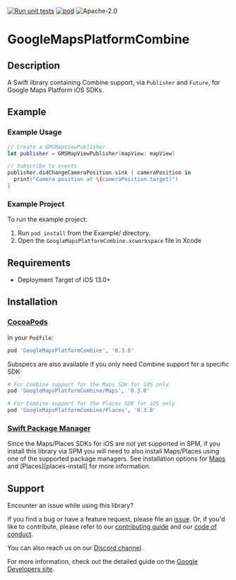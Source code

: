 [![Run unit tests](https://github.com/googlemaps/ios-combine/actions/workflows/test.yml/badge.svg?branch=main)](https://github.com/googlemaps/ios-combine/actions/workflows/test.yml)
[![pod](https://img.shields.io/cocoapods/v/GoogleMapsPlatformCombine)](https://cocoapods.org/pods/GoogleMapsPlatformCombine)
![Apache-2.0](https://img.shields.io/badge/license-Apache-blue)

GoogleMapsPlatformCombine
=======================

## Description
A Swift ilbrary containing Combine support, via `Publisher` and `Future`, for Google Maps Platform iOS SDKs.

## Example

### Example Usage

```swift
// Create a GMSMapViewPublisher
let publisher = GMSMapViewPublisher(mapView: mapView)

// Subscribe to events
publisher.didChangeCameraPosition.sink { cameraPosition in
  print("Camera position at \(cameraPosition.target)")
}
```

### Example Project

To run the example project:

1. Run `pod install` from the Example/ directory. 
2. Open the `GoogleMapsPlatformCombine.xcworkspace` file in Xcode

## Requirements
* Deployment Target of iOS 13.0+

## Installation

### [CocoaPods](https://cocoapods.org)

In your `Podfile`:

```ruby
pod 'GoogleMapsPlatformCombine', '0.3.0'
```

Subspecs are also available if you only need Combine support for a specific SDK:

```ruby
# For Combine support for the Maps SDK for iOS only
pod 'GoogleMapsPlatformCombine/Maps', '0.3.0'

# For Combine support for the Places SDK for iOS only
pod 'GoogleMapsPlatformCombine/Places', '0.3.0'
```

### [Swift Package Manager](https://github.com/apple/swift-package-manager)

Since the Maps/Places SDKs for iOS are not yet supported in SPM, if you install
this library via SPM you will need to also install Maps/Places using one of the
supported package managers. See installation options for [Maps][maps-install]
and [Places][places-install] for more information.

## Support

Encounter an issue while using this library?

If you find a bug or have a feature request, please file an [issue].
Or, if you'd like to contribute, please refer to our [contributing guide][contributing] and our [code of conduct].

You can also reach us on our [Discord channel].

For more information, check out the detailed guide on the
[Google Developers site][devsite-guide].

[maps-install]: https://developers.google.com/maps/documentation/ios-sdk/start#download-sdk
[places]: https://developers.google.com/maps/documentation/places/ios-sdk/start#step-2:-install-the-sdk
[contributing]: CONTRIBUTING.md
[code of conduct]: CODE_OF_CONDUCT.md
[Discord channel]: https://discord.gg/9fwRNWg
[issue]: https://github.com/googlemaps/ios-combine/issues
[devsite-guide]: https://developers.google.com/maps/documentation/ios-sdk/overview
